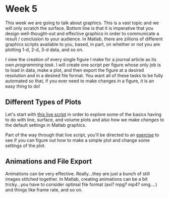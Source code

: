 # Week 5
This week we are going to talk about graphics. This is a vast topic and we will only scratch the surface. Bottom line is that it is imperative that you design well-thought-out and effective graphics in order to communicate a result / conclusion to your audience. In Matlab, there are zillions of different graphics scripts available to you, based, in part, on whether or not you are plotting 1-d, 2-d, 3-d data, and so on. 

I view the creation of every single figure I make for a journal article as its own *programming task*. I will create one script per figure whose only job is to load in data, make a plot, and then export the figure at a desired resolution and in a desired file format. You want all of these tasks to be fully automated so that, if you ever need to make changes in a figure, it is an easy thing to do!

## Different Types of Plots
Let's start with [this live script](class5_1.mlx) in order to explore some of the basics having to do with line, surface, and volume plots and also how we make *changes* to the default settings in Matlab graphics. 

Part of the way through that live script, you'll be directed to an [exercise](student_example1.md) to see if you can figure out how to make a simple plot and change some settings of the plot.

## Animations and File Export
Animations can be very effective. Really...they are just a bunch of still images stitched together. In Matlab, creating animations can be a bit tricky...you have to consider optimal file format (avi? mpg? mp4? omg....) and things like frame rate, and so on. 

